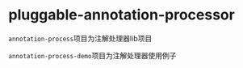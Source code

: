 # pluggable-annotation-processor

`annotation-process`项目为注解处理器lib项目

`annotation-process-demo`项目为注解处理器使用例子
